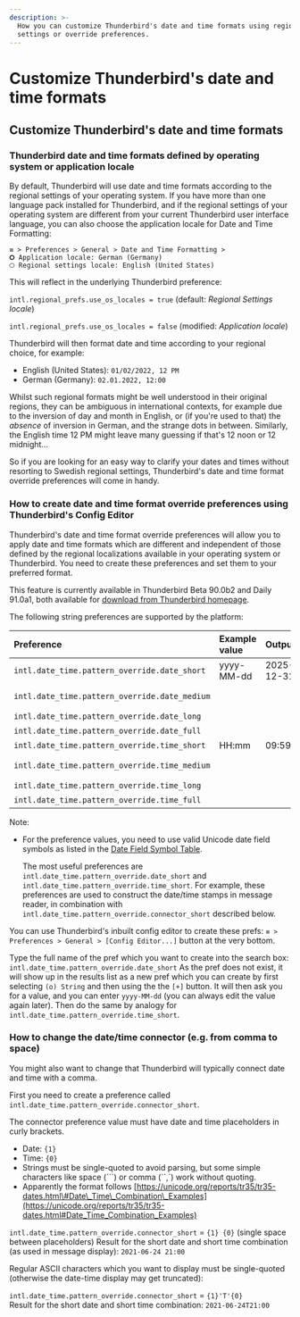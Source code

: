```yaml
---
description: >-
  How you can customize Thunderbird's date and time formats using regional
  settings or override preferences.
---
```


# Customize Thunderbird's date and time formats

## Customize Thunderbird's date and time formats

### Thunderbird date and time formats defined by operating system or application locale

By default, Thunderbird will use date and time formats according to the regional settings of your operating system. If you have more than one language pack installed for Thunderbird, and if the regional settings of your operating system are different from your current Thunderbird user interface language, you can also choose the application locale for Date and Time Formatting:

```text
≡ > Preferences > General > Date and Time Formatting >
🞇 Application locale: German (Germany)
🞅 Regional settings locale: English (United States)
```

This will reflect in the underlying Thunderbird preference:

`intl.regional_prefs.use_os_locales = true` \(default: _Regional Settings locale_\)

`intl.regional_prefs.use_os_locales = false` \(modified: _Application locale_\)

Thunderbird will then format date and time according to your regional choice, for example:

* English \(United States\): `01/02/2022, 12 PM`
* German \(Germany\): `02.01.2022, 12:00`

Whilst such regional formats might be well understood in their original regions, they can be ambiguous in international contexts, for example due to the inversion of day and month in English, or \(if you're used to that\) the _absence_ of inversion in German, and the strange dots in between. Similarly, the English time 12 PM might leave many guessing if that's 12 noon or 12 midnight...

So if you are looking for an easy way to clarify your dates and times without resorting to Swedish regional settings, Thunderbird's date and time format override preferences will come in handy.

### How to create date and time format override preferences using Thunderbird's Config Editor

Thunderbird's date and time format override preferences will allow you to apply date and time formats which are different and independent of those defined by the regional localizations available in your operating system or Thunderbird. You need to create these preferences and set them to your preferred format.

This feature is currently available in Thunderbird Beta 90.0b2 and Daily 91.0a1, both available for [download from Thunderbird homepage](https://www.thunderbird.net/#channel).

The following string preferences are supported by the platform:

| Preference | Example value | Output | Description |
| :--- | :--- | :--- | :--- |
| `intl.date_time.pattern_override.date_short` | yyyy-MM-dd | 2025-12-31 | Short date |
| `intl.date_time.pattern_override.date_medium` |  |  | Medium date |
| `intl.date_time.pattern_override.date_long` |  |  | Long date |
| `intl.date_time.pattern_override.date_full` |  |  | Full date |
| `intl.date_time.pattern_override.time_short` | HH:mm | 09:59 | Short time |
| `intl.date_time.pattern_override.time_medium` |  |  | Medium time |
| `intl.date_time.pattern_override.time_long` |  |  | Long time |
| `intl.date_time.pattern_override.time_full` |  |  | Full time |

Note:

* For the preference values, you need to use valid Unicode date field symbols as listed in the [Date Field Symbol Table](https://unicode.org/reports/tr35/tr35-dates.html#Date_Field_Symbol_Table).

  The most useful preferences are `intl.date_time.pattern_override.date_short`  and `intl.date_time.pattern_override.time_short`. For example, these preferences are used to construct the date/time stamps in message reader, in combination with `intl.date_time.pattern_override.connector_short` described below.

You can use Thunderbird's inbuilt config editor to create these prefs: `≡ > Preferences > General > [Config Editor...]` button at the very bottom.

Type the full name of the pref which you want to create into the search box: `intl.date_time.pattern_override.date_short` As the pref does not exist, it will show up in the results list as a new pref which you can create by first selecting `(o) String` and then using the the `[+]` button. It will then ask you for a value, and you can enter `yyyy-MM-dd` \(you can always edit the value again later\). Then do the same by analogy for `intl.date_time.pattern_override.time_short`.

### How to change the date/time connector \(e.g. from comma to space\)

You might also want to change that Thunderbird will typically connect date and time with a comma.

First you need to create a preference called `intl.date_time.pattern_override.connector_short`.

The connector preference value must have date and time placeholders in curly brackets.

* Date: `{1}`
* Time: `{0}`
* Strings must be single-quoted to avoid parsing, but some simple characters like space \(```) or comma (``,\`\) work without quoting.
* Apparently the format follows [https://unicode.org/reports/tr35/tr35-dates.html\#Date\_Time\_Combination\_Examples](https://unicode.org/reports/tr35/tr35-dates.html#Date_Time_Combination_Examples)

`intl.date_time.pattern_override.connector_short` = `{1} {0}` \(single space between placeholders\) Result for the short date and short time combination \(as used in message display\): `2021-06-24 21:00`

Regular ASCII characters which you want to display must be single-quoted \(otherwise the date-time display may get truncated\):

`intl.date_time.pattern_override.connector_short` = `{1}'T'{0}`   
Result for the short date and short time combination: `2021-06-24T21:00`

